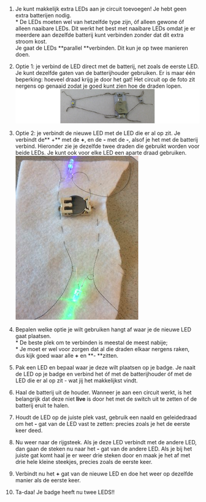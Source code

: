 1. Je kunt makkelijk extra LEDs aan je circuit toevoegen! Je hebt geen extra batterijen nodig.  
   \* De LEDs moeten wel van hetzelfde type zijn, óf alleen gewone óf alleen naaibare LEDs. Dit werkt het best met naaibare LEDs omdat je er meerdere aan dezelfde batterij kunt verbinden zonder dat dit extra stroom kost.  
   Je gaat de LEDs **parallel **verbinden. Dit kun je op twee manieren doen.

2. Optie 1: je verbind de LED direct met de batterij, net zoals de eerste LED. Je kunt dezelfde gaten van de batterijhouder gebruiken. Er is maar één beperking: hoeveel draad krijg je door het gat! Het circuit op de foto zit nergens op genaaid zodat je goed kunt zien hoe de draden lopen.  
   ![](assets/more_leds_separate_120_333_650.png)

3. Optie 2: je verbindt de nieuwe LED met de LED die er al op zit. Je verbindt de** +** met de **+**, en de **-** met de **-**, alsof je het met de batterij verbind. Hieronder zie je dezelfde twee draden die gebruikt worden voor beide LEDs. Je kunt ook voor elke LED een aparte draad gebruiken.  
   ![](/nl/assets/IMG_5291.JPG)

4. Bepalen welke optie je wilt gebruiken hangt af waar je de nieuwe LED gaat plaatsen.  
   \* De beste plek om te verbinden is meestal de meest nabije;  
   \* Je moet er wel voor zorgen dat al die draden elkaar nergens raken, dus kijk goed waar alle **+** en **- **zitten.

5. Pak een LED en bepaal waar je deze wilt plaatsen op je badge. Je naait de LED op je badge en verbind het óf met de batterijhouder óf met de LED die er al op zit - wat jij het makkelijkst vindt.

6. Haal de batterij uit de houder. Wanneer je aan een circuit werkt, is het belangrijk dat deze niet **live** is door het met de switch uit te zetten of de batterij eruit te halen.

7. Houdt de LED op de juiste plek vast, gebruik een naald en geleidedraad om het **-** gat van de LED vast te zetten: precies zoals je het de eerste keer deed.

8. Nu weer naar de rijgsteek. Als je deze LED verbindt met de andere LED, dan gaan de steken nu naar het **-** gat van de andere LED. Als je bij het juiste gat komt haal je er weer drie steken door en maak je het af met drie hele kleine steekjes, precies zoals de eerste keer.

9. Verbindt nu het **+** gat van de nieuwe LED en doe het weer op dezelfde manier als de eerste keer.

10. Ta-daa! Je badge heeft nu twee LEDS!!



